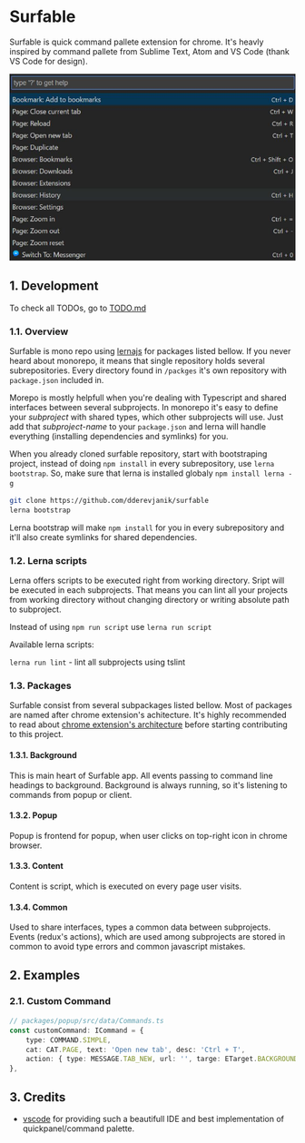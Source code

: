 # Surfable

Surfable is quick command pallete extension for chrome. It's heavly inspired
by command pallete from Sublime Text, Atom and VS Code (thank VS Code for design).

![screenshot](docs/img/screen.jpg)

## 1. Development

To check all TODOs, go to [TODO.md](./TODO.md)

### 1.1. Overview

Surfable is mono repo using [lernajs](https://github.com/lerna/lerna) for packages
listed bellow. If you never heard about monorepo, it means that single repository
holds several subrepositories. Every directory found in `/packges` it's own repository
with `package.json` included in.

Morepo is mostly helpfull when you're dealing with Typescript and shared interfaces
between several subprojects. In monorepo it's easy to define your *subproject* with
shared types, which other subprojects will use. Just add that *subproject-name* to
your `package.json` and lerna will handle everything (installing dependencies and
symlinks) for you.

When you already cloned surfable repository, start with bootstraping project, instead
of doing `npm install` in every subrepository, use `lerna bootstrap`. So, make sure
that lerna is installed globaly `npm install lerna -g`

```bash
git clone https://github.com/dderevjanik/surfable
lerna bootstrap
```

Lerna bootstrap will make `npm install` for you in every subrepository and it'll
also create symlinks for shared dependencies.

### 1.2. Lerna scripts

Lerna offers scripts to be executed right from working directory. Sript will be
executed in each subprojects. That means you can lint all your projects from working
directory without changing directory or writing absolute path to subproject.

Instead of using `npm run script` use `lerna run script`

Available lerna scripts:

`lerna run lint` - lint all subprojects using tslint

### 1.3. Packages

Surfable consist from several subpackages listed bellow. Most of packages are named
after chrome extension's achitecture. It's highly recommended to read about
[chrome extension's architecture](https://developer.chrome.com/extensions/overview#arch)
before starting contributing to this project.

#### 1.3.1. Background

This is main heart of Surfable app. All events passing to command line headings
to background. Background is always running, so it's listening to commands from
popup or client.

#### 1.3.2. Popup

Popup is frontend for popup, when user clicks on top-right icon in chrome browser.

#### 1.3.3. Content

Content is script, which is executed on every page user visits.

#### 1.3.4. Common

Used to share interfaces, types a common data between subprojects. Events (redux's
actions), which are used among subprojects are stored in common to avoid type
errors and common javascript mistakes.

## 2. Examples

### 2.1. Custom Command

```typescript
// packages/popup/src/data/Commands.ts
const customCommand: ICommand = {
    type: COMMAND.SIMPLE,
    cat: CAT.PAGE, text: 'Open new tab', desc: 'Ctrl + T',
    action: { type: MESSAGE.TAB_NEW, url: '', targe: ETarget.BACKGROUND }
},
```

## 3. Credits

- [vscode](https://github.com/Microsoft/vscode) for providing such a beautifull IDE and best implementation of quickpanel/command palette.
